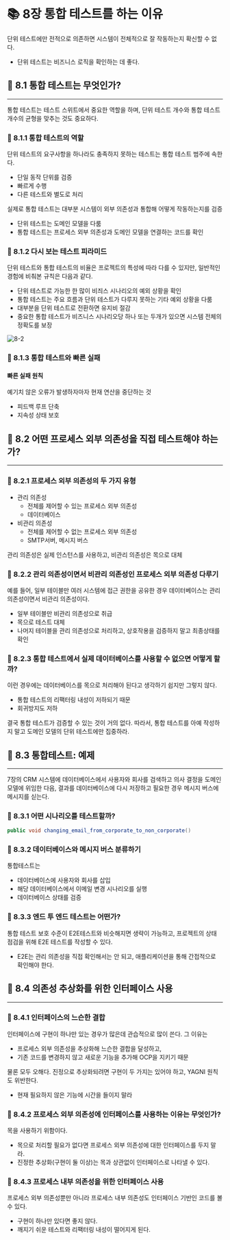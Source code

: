 # 📚 8장 통합 테스트를 하는 이유

단위 테스트에만 전적으로 의존하면 시스템이 전체적으로 잘 작동하는지 확신할 수 없다.

- 단위 테스트는 비즈니스 로직을 확인하는 데 좋다.

## 📖 8.1 통합 테스트는 무엇인가?

___

통합 테스트는 테스트 스위트에서 중요한 역할을 하며, 단위 테스트 개수와 통합 테스트 개수의 균형을 맞추는 것도 중요하다.

### 🔖 8.1.1 통합 테스트의 역할

단위 테스트의 요구사항을 하나라도 충족하지 못하는 테스트는 통합 테스트 범주에 속한다.

- 단일 동작 단위를 검증
- 빠르게 수행
- 다른 테스트와 별도로 처리

실제로 통합 테스트는 대부분 시스템이 외부 의존성과 통합해 어떻게 작동하는지를 검증

- 단위 테스트는 도메인 모델을 다룸
- 통합 테스트는 프로세스 외부 의존성과 도메인 모델을 연결하는 코드를 확인

### 🔖 8.1.2 다시 보는 테스트 피라미드

단위 테스트와 통합 테스트의 비율은 프로젝트의 특성에 따라 다를 수 있지만, 일반적인 경험에 비춰본 규칙은 다음과 같다.

- 단위 테스트로 가능한 한 많이 비즤스 시나리오의 예외 상황을 확인
- 통합 테스트는 주요 흐름과 단위 테스트가 다루지 못하는 기타 예외 상황을 다룸
- 대부분을 단위 테스트로 전환하면 유지비 절감
- 중요한 통합 테스트가 비즈니스 시나리오당 하나 또는 두개가 있으면 시스템 전체의 정확도를 보장

![8-2](./img/8-2.png)

### 🔖 8.1.3 통합 테스트와 빠른 실패

#### 빠른 실패 원칙

예기치 않은 오류가 발생하자마자 현재 연산을 중단하는 것

- 피드백 루프 단축
- 지속성 상태 보호

## 📖 8.2 어떤 프로세스 외부 의존성을 직접 테스트해야 하는가?

___

### 🔖 8.2.1 프로세스 외부 의존성의 두 가지 유형

- 관리 의존성
  - 전체를 제어할 수 있는 프로세스 외부 의존성
  - 데이터베이스
- 비관리 의존성
  - 전체를 제어할 수 없는 프로세스 외부 의존성
  - SMTP서버, 메시지 버스

관리 의존성은 실제 인스턴스를 사용하고, 비관리 의존성은 목으로 대체

### 🔖 8.2.2 관리 의존성이면서 비관리 의존성인 프로세스 외부 의존성 다루기

예를 들어, 일부 테이블만 여러 시스템에 접근 권한을 공유한 경우 데이터베이스는 관리 의존성이면서 비관리 의존성이다.

- 일부 테이블만 비관리 의존성으로 취급
- 목으로 테스트 대체
- 나머지 테이블을 관리 의존성으로 처리하고, 상호작용을 검증하지 말고 최종상태를 확인

### 🔖 8.2.3 통합 테스트에서 실제 데이터베이스를 사용할 수 없으면 어떻게 할까?

이런 경우에는 데이터베이스를 목으로 처리해야 된다고 생각하기 쉽지만 그렇지 않다.

- 통합 테스트의 리팩터링 내성이 저하되기 때문
- 회귀방지도 저하

결국 통합 테스트가 검증할 수 있는 것이 거의 없다. 따라서, 통합 테스트를 아예 작성하지 말고 도메인 모델의 단위 테스트에만 집중하라.

## 📖 8.3 통합테스트: 예제

___

7장의 CRM 시스템에 데이터베이스에서 사용자와 회사를 검색하고 의사 결정을 도메인 모델에 위임한 다음, 결과를 데이터베이스에 다시 저장하고 필요한 경우 메시지 버스에 메시지를 싣는다.

### 🔖 8.3.1 어떤 시나리오를 테스트할까?

```java
public void changing_email_from_corporate_to_non_corporate()
```

### 🔖 8.3.2 데이터베이스와 메시지 버스 분류하기

통합테스트는

- 데이터베이스에 사용자와 회사를 삽입
- 해당 데이터베이스에서 이메일 변경 시나리오를 실행
- 데이터베이스 상태를 검증

### 🔖 8.3.3 엔드 투 엔드 테스트는 어떤가?

통합 테스트 보호 수준이 E2E테스트와 비슷해지면 생략이 가능하고, 프로젝트의 상태 점검을 위해 E2E 테스트를 작성할 수 있다.

- E2E는 관리 의존성을 직접 확인해서는 안 되고, 애플리케이션을 통해 간접적으로 확인해야 한다.

## 📖 8.4 의존성 추상화를 위한 인터페이스 사용

___

### 🔖 8.4.1 인터페이스의 느슨한 결합

인터페이스에 구현이 하나만 있는 경우가 많은데 관습적으로 많이 쓴다. 그 이유는

- 프로세스 외부 의존성을 추상화해 느슨한 결합을 달성하고,
- 기존 코드를 변경하지 않고 새로운 기능을 추가해 OCP을 지키기 때문

물론 모두 오해다. 진정으로 추상화되려면 구현이 두 가지는 있어야 하고, YAGNI 원칙도 위반한다.

- 현재 필요하지 않은 기능에 시간을 들이지 말라

### 🔖 8.4.2 프로세스 외부 의존성에 인터페이스를 사용하는 이유는 무엇인가?

목을 사용하기 위함이다.

- 목으로 처리할 필요가 없다면 프로세스 외부 의존성에 대한 인터페이스를 두지 말라.
- 진정한 추상화(구현이 둘 이상)는 목과 상관없이 인터페이스로 나타낼 수 있다.

### 🔖 8.4.3 프로세스 내부 의존성을 위한 인터페이스 사용

프로세스 외부 의존성뿐만 아니라 프로세스 내부 의존성도 인터페이스 기반인 코드를 볼 수 있다.

- 구현이 하나만 있다면 좋지 않다.
- 깨지기 쉬운 테스트와 리팩터링 내성이 떨어지게 된다.
